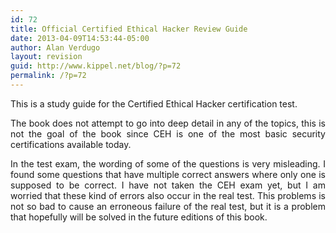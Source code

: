 ```yaml
---
id: 72
title: Official Certified Ethical Hacker Review Guide
date: 2013-04-09T14:53:44-05:00
author: Alan Verdugo
layout: revision
guid: http://www.kippel.net/blog/?p=72
permalink: /?p=72
---
```

<p style="text-align: justify;">
  This is a study guide for the Certified Ethical Hacker certification test.
</p>

<p style="text-align: justify;">
  The book does not attempt to go into deep detail in any of the topics, this is not the goal of the book since CEH is one of the most basic security certifications available today.
</p>

<p style="text-align: justify;">
  In the test exam, the wording of some of the questions is very misleading. I found some questions that have multiple correct answers where only one is supposed to be correct. I have not taken the CEH exam yet, but I am worried that these kind of errors also occur in the real test. This problems is not so bad to cause an erroneous failure of the real test, but it is a problem that hopefully will be solved in the future editions of this book.
</p>